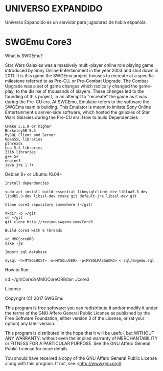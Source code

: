 # UNIVERSO EXPANDIDO
Universo Expandido es un servidor para jugadores de habla española.

# SWGEmu Core3

What is SWGEmu?

Star Wars Galaxies was a massively multi-player online role playing game introduced by Sony Online Entertainment in the year 2003 and shut down in 2011. It is this game the SWGEmu project focuses to recreate at a specific milestone referred to as Pre-CU, or Pre-Combat Upgrade. The Combat Upgrade was a set of game changes which radically changed the game-play, to the dislike of thousands of players. These changes led to the founding of this project, in an attempt to "recreate" the game as it was during the Pre-CU era. At SWGEmu, Emulator refers to the software the SWGEmu team is building. This Emulator is meant to imitate Sony Online Entertainment's server-side software, which hosted the galaxies of Star Wars Galaxies during the Pre-CU era.
How to build
Dependencies

    CMake 3.1.0 or higher
    BerkeleyDB 5.3
    MySQL Client and Server
    OpenSSL libraries
    pthreads
    Lua 5.3 libraries
    Zlib libraries
    g++ 5+
    engine3
    java jre 1.7+

Debian 9+ or Ubuntu 16.04+

    Install dependencies

    sudo apt install build-essential libmysqlclient-dev liblua5.3-dev libdb5.3-dev libssl-dev cmake git default-jre libssl-dev git

    Clone core3 repository somewhere (~/git)

    mkdir -p ~/git
    cd ~/git
    git clone http://review.swgemu.com/Core3

    Build Core3 with 8 threads

    cd MMOCoreORB
    make -j8

    Import sql database

    mysql -h<MYSQLHOST> -u<MYSQLUSER> -p<MYSQLPASSWORD> < sql/swgemu.sql

How to Run

cd ~/git/Core3/MMOCoreORB/bin
./core3

License

Copyright (C) 2017 SWGEmu

This program is free software: you can redistribute it and/or modify
it under the terms of the GNU Affero General Public License as published by the Free Software Foundation, either version 3 of the License, or (at your option) any later version.

This program is distributed in the hope that it will be useful, but WITHOUT ANY WARRANTY; without even the implied warranty of MERCHANTABILITY or FITNESS FOR A PARTICULAR PURPOSE.  See the GNU Affero General Public License for more details.

You should have received a copy of the GNU Affero General Public License along with this program.  If not, see <http://www.gnu.org/l
